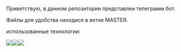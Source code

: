 Приветствую, в данном репозитории представлен телеграмм бот.

Файлы для удобства находися в ветке MASTER.

использованные технологии:

<img src="https://img.shields.io/badge/JavaScript-yellow?style=for-the-badge&logo=JavaScript&logoColor=black"/><img src="https://img.shields.io/badge/Node.js-white?style=for-the-badge&logo=Node.js&logoColor=green"/><img src="https://img.shields.io/badge/TelegramBotAPI-blue?style=for-the-badge&logo=telegram&logoColor=black"/>
